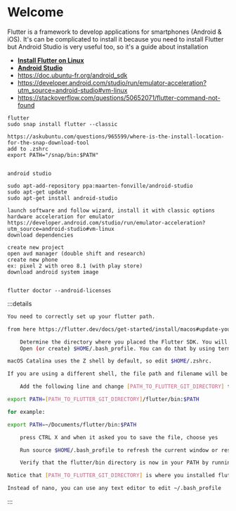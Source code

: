 # Welcome

Flutter is a framework to develop applications for smartphones (Android & iOS). It's can be complicated to install it because you need to install Flutter but Android Studio is very useful too, so it's a guide about installation

- [**Install Flutter on Linux**](https://flutter.dev/docs/get-started/install/linux)
- [**Android Studio**](https://developer.android.com/studio)
- <https://doc.ubuntu-fr.org/android_sdk>
- <https://developer.android.com/studio/run/emulator-acceleration?utm_source=android-studio#vm-linux>
- <https://stackoverflow.com/questions/50652071/flutter-command-not-found>

```
flutter
sudo snap install flutter --classic

https://askubuntu.com/questions/965599/where-is-the-install-location-for-the-snap-download-tool
add to .zshrc
export PATH="/snap/bin:$PATH"


android studio

sudo apt-add-repository ppa:maarten-fonville/android-studio
sudo apt-get update 
sudo apt-get install android-studio

launch software and follow wizard, install it with classic options
hardware acceleration for emulator
https://developer.android.com/studio/run/emulator-acceleration?utm_source=android-studio#vm-linux
download dependencies

create new project
open avd manager (double shift and research)
create new phone
ex: pixel 2 with oreo 8.1 (with play store)
download android system image


flutter doctor --android-licenses
```


:::details

```bash
You need to correctly set up your flutter path.

from here https://flutter.dev/docs/get-started/install/macos#update-your-path

    Determine the directory where you placed the Flutter SDK. You will need this in Step 3.
    Open (or create) $HOME/.bash_profile. You can do that by using terminal text editor by going in terminal and typing nano ~/.bash_profile

macOS Catalina uses the Z shell by default, so edit $HOME/.zshrc.

If you are using a different shell, the file path and filename will be different on your machine.

    Add the following line and change [PATH_TO_FLUTTER_GIT_DIRECTORY] to be the path where you cloned Flutter’s git repo:

export PATH=[PATH_TO_FLUTTER_GIT_DIRECTORY]/flutter/bin:$PATH

for example:

export PATH=~/Documents/flutter/bin:$PATH

    press CTRL X and when it asked you to save the file, choose yes

    Run source $HOME/.bash_profile to refresh the current window or restart the terminal

    Verify that the flutter/bin directory is now in your PATH by running: echo $PATH

Notice that [PATH_TO_FLUTTER_GIT_DIRECTORY] is where you installed flutter SDK, not the location of your app

Instead of nano, you can use any text editor to edit ~/.bash_profile
```

:::
